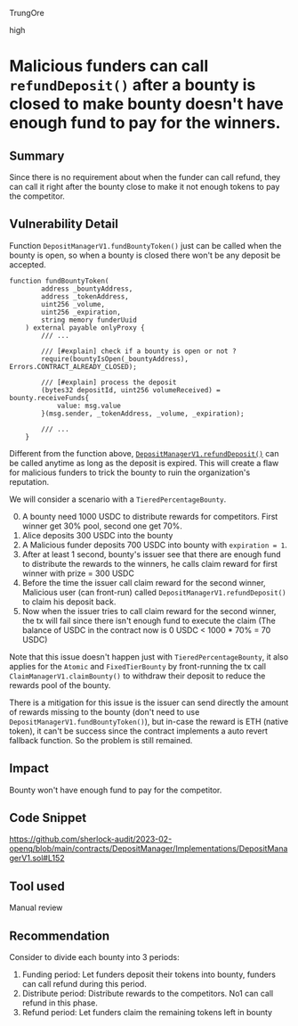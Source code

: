 TrungOre

high

# Malicious funders can call `refundDeposit()` after a bounty is closed to make bounty doesn't have enough fund to pay for the winners.

## Summary
Since there is no requirement about when the funder can call refund, they can call it right after the bounty close to make it not enough tokens to pay the competitor. 
 
## Vulnerability Detail
Function `DepositManagerV1.fundBountyToken()` just can be called when the bounty is open, so when a bounty is closed there won't be any deposit be accepted. 
```solidity=
function fundBountyToken(
        address _bountyAddress,
        address _tokenAddress,
        uint256 _volume,
        uint256 _expiration,
        string memory funderUuid
    ) external payable onlyProxy {
        /// ... 
        
        /// [#explain] check if a bounty is open or not ? 
        require(bountyIsOpen(_bountyAddress), Errors.CONTRACT_ALREADY_CLOSED);
        
        /// [#explain] process the deposit 
        (bytes32 depositId, uint256 volumeReceived) = bounty.receiveFunds{
            value: msg.value
        }(msg.sender, _tokenAddress, _volume, _expiration);

        /// ... 
    }
```
Different from the function above, [`DepositManagerV1.refundDeposit()`](https://github.com/sherlock-audit/2023-02-openq/blob/main/contracts/DepositManager/Implementations/DepositManagerV1.sol#L152) can be called anytime as long as the deposit is expired. This will create a flaw for malicious funders to trick the bounty to ruin the organization's reputation. 

We will consider a scenario with a `TieredPercentageBounty`. 

0. A bounty need 1000 USDC to distribute rewards for competitors. First winner get 30% pool, second one get 70%.
1. Alice deposits 300 USDC into the bounty 
2. A Malicious funder deposits 700 USDC into bounty with `expiration = 1`. 
3. After at least 1 second, bounty's issuer see that there are enough fund to distribute the rewards to the winners, he calls claim reward for first winner with prize = 300 USDC 
4. Before the time the issuer call claim reward for the second winner, Malicious user (can front-run) called `DepositManagerV1.refundDeposit()` to claim his deposit back. 
5. Now when the issuer tries to call claim reward for the second winner, the tx will fail since there isn't enough fund to execute the claim (The balance of USDC in the contract now is 0 USDC < 1000 * 70% = 70 USDC)

Note that this issue doesn't happen just with `TieredPercentageBounty`, it also applies for the `Atomic` and `FixedTierBounty` by front-running the tx call `ClaimManagerV1.claimBounty()` to withdraw their deposit to reduce the rewards pool of the bounty.

There is a mitigation for this issue is the issuer can send directly the amount of rewards missing to the bounty (don't need to use `DepositManagerV1.fundBountyToken()`), but in-case the reward is ETH (native token), it can't be success since the contract implements a auto revert fallback function. So the problem is still remained. 

## Impact
Bounty won't have enough fund to pay for the competitor. 

## Code Snippet
https://github.com/sherlock-audit/2023-02-openq/blob/main/contracts/DepositManager/Implementations/DepositManagerV1.sol#L152

## Tool used
Manual review 

## Recommendation
Consider to divide each bounty into 3 periods: 
1. Funding period: Let funders deposit their tokens into bounty, funders can call refund during this period. 
2. Distribute period: Distribute rewards to the competitors. No1 can call refund in this phase. 
3. Refund period: Let funders claim the remaining tokens left in bounty 

